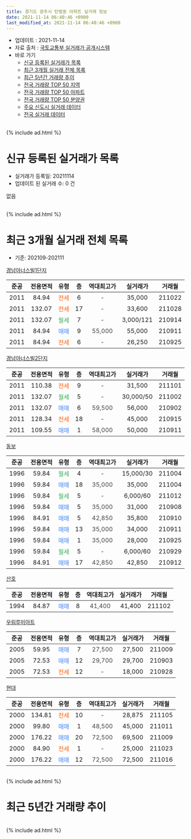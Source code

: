 ```yaml
---
title: 경기도 광주시 탄벌동 아파트 실거래 정보
date: 2021-11-14 06:40:46 +0900
last_modified_at: 2021-11-14 06:40:46 +0900
---
```


* 업데이트 : 2021-11-14
* 자료 출처 : [국토교통부 실거래가 공개시스템](http://rt.molit.go.kr)
* 바로 가기
    * [신규 등록된 실거래가 목록](#신규-등록된-실거래가-목록)
    * [최근 3개월 실거래 전체 목록](#최근-3개월-실거래-전체-목록)
    * [최근 5년간 거래량 추이](#최근-5년간-거래량-추이)
    * [전국 거래량 TOP 50 지역](https://inasie.github.io/apt-trade-info/최근-3개월-전국에서-가장-거래가-많이-발생한-지역)
    * [전국 거래량 TOP 50 아파트](https://inasie.github.io/apt-trade-info/최근-3개월-전국에서-가장-거래가-많이-발생한-아파트)
    * [전국 거래량 TOP 50 분양권](https://inasie.github.io/apt-trade-info/최근-3개월-전국에서-가장-거래가-많이-발생한-분양권)
    * [주요 신도시 실거래 데이터](https://inasie.github.io/apt-trade-info/주요-신도시)
    * [전국 실거래 데이터](https://inasie.github.io/apt-trade-info/전국)
<br>
{% include ad.html %}
<br>

# 신규 등록된 실거래가 목록
* 실거래가 등록일: 20211114
* 업데이트 된 실거래 수: 0 건

없음

<br>
{% include ad.html %}
<br>

# 최근 3개월 실거래 전체 목록
* 기준: 202109-202111


[경남아너스빌1단지](https://search.naver.com/search.naver?query=%EA%B2%BD%EA%B8%B0%EB%8F%84+%EA%B4%91%EC%A3%BC%EC%8B%9C+%ED%83%84%EB%B2%8C%EB%8F%99+%EA%B2%BD%EB%82%A8%EC%95%84%EB%84%88%EC%8A%A4%EB%B9%8C1%EB%8B%A8%EC%A7%80)

|준공|전용면적|유형|층|역대최고가|실거래가|거래월|
|:---:|:---:|:---:|:---:|:---:|:---:|:---:|
|2011|84.94|<span style="color:#ff5a00">전세</span>|6|<span style="color:#444444">-</span>|35,000|211022|
|2011|132.07|<span style="color:#ff5a00">전세</span>|17|<span style="color:#444444">-</span>|33,600|211028|
|2011|132.07|<span style="color:#34a853">월세</span>|7|<span style="color:#444444">-</span>|3,000/121|210914|
|2011|84.94|<span style="color:#4285f3">매매</span>|9|<span style="color:#444444">55,000</span>|55,000|210911|
|2011|84.94|<span style="color:#ff5a00">전세</span>|6|<span style="color:#444444">-</span>|26,250|210925|

[경남아너스빌2단지](https://search.naver.com/search.naver?query=%EA%B2%BD%EA%B8%B0%EB%8F%84+%EA%B4%91%EC%A3%BC%EC%8B%9C+%ED%83%84%EB%B2%8C%EB%8F%99+%EA%B2%BD%EB%82%A8%EC%95%84%EB%84%88%EC%8A%A4%EB%B9%8C2%EB%8B%A8%EC%A7%80)

|준공|전용면적|유형|층|역대최고가|실거래가|거래월|
|:---:|:---:|:---:|:---:|:---:|:---:|:---:|
|2011|110.38|<span style="color:#ff5a00">전세</span>|9|<span style="color:#444444">-</span>|31,500|211101|
|2011|132.07|<span style="color:#34a853">월세</span>|5|<span style="color:#444444">-</span>|30,000/50|211002|
|2011|132.07|<span style="color:#4285f3">매매</span>|6|<span style="color:#444444">59,500</span>|56,000|210902|
|2011|128.34|<span style="color:#ff5a00">전세</span>|18|<span style="color:#444444">-</span>|45,000|210915|
|2011|109.55|<span style="color:#4285f3">매매</span>|1|<span style="color:#444444">58,000</span>|50,000|210911|

[동보](https://search.naver.com/search.naver?query=%EA%B2%BD%EA%B8%B0%EB%8F%84+%EA%B4%91%EC%A3%BC%EC%8B%9C+%ED%83%84%EB%B2%8C%EB%8F%99+%EB%8F%99%EB%B3%B4)

|준공|전용면적|유형|층|역대최고가|실거래가|거래월|
|:---:|:---:|:---:|:---:|:---:|:---:|:---:|
|1996|59.84|<span style="color:#34a853">월세</span>|4|<span style="color:#444444">-</span>|15,000/30|211004|
|1996|59.84|<span style="color:#4285f3">매매</span>|18|<span style="color:#444444">35,000</span>|35,000|211004|
|1996|59.84|<span style="color:#34a853">월세</span>|5|<span style="color:#444444">-</span>|6,000/60|211012|
|1996|59.84|<span style="color:#4285f3">매매</span>|5|<span style="color:#444444">35,000</span>|31,000|210908|
|1996|84.91|<span style="color:#4285f3">매매</span>|5|<span style="color:#444444">42,850</span>|35,800|210910|
|1996|59.84|<span style="color:#4285f3">매매</span>|13|<span style="color:#444444">35,000</span>|34,000|210911|
|1996|59.84|<span style="color:#4285f3">매매</span>|1|<span style="color:#444444">35,000</span>|28,000|210925|
|1996|59.84|<span style="color:#34a853">월세</span>|5|<span style="color:#444444">-</span>|6,000/60|210929|
|1996|84.91|<span style="color:#4285f3">매매</span>|17|<span style="color:#444444">42,850</span>|42,850|210912|

[산호](https://search.naver.com/search.naver?query=%EA%B2%BD%EA%B8%B0%EB%8F%84+%EA%B4%91%EC%A3%BC%EC%8B%9C+%ED%83%84%EB%B2%8C%EB%8F%99+%EC%82%B0%ED%98%B8)

|준공|전용면적|유형|층|역대최고가|실거래가|거래월|
|:---:|:---:|:---:|:---:|:---:|:---:|:---:|
|1994|84.87|<span style="color:#4285f3">매매</span>|8|<span style="color:#444444">41,400</span>|41,400|211102|

[우림루미아트](https://search.naver.com/search.naver?query=%EA%B2%BD%EA%B8%B0%EB%8F%84+%EA%B4%91%EC%A3%BC%EC%8B%9C+%ED%83%84%EB%B2%8C%EB%8F%99+%EC%9A%B0%EB%A6%BC%EB%A3%A8%EB%AF%B8%EC%95%84%ED%8A%B8)

|준공|전용면적|유형|층|역대최고가|실거래가|거래월|
|:---:|:---:|:---:|:---:|:---:|:---:|:---:|
|2005|59.95|<span style="color:#4285f3">매매</span>|7|<span style="color:#444444">27,500</span>|27,500|211009|
|2005|72.53|<span style="color:#4285f3">매매</span>|12|<span style="color:#444444">29,700</span>|29,700|210903|
|2005|72.53|<span style="color:#ff5a00">전세</span>|12|<span style="color:#444444">-</span>|18,000|210928|

[현대](https://search.naver.com/search.naver?query=%EA%B2%BD%EA%B8%B0%EB%8F%84+%EA%B4%91%EC%A3%BC%EC%8B%9C+%ED%83%84%EB%B2%8C%EB%8F%99+%ED%98%84%EB%8C%80)

|준공|전용면적|유형|층|역대최고가|실거래가|거래월|
|:---:|:---:|:---:|:---:|:---:|:---:|:---:|
|2000|134.81|<span style="color:#ff5a00">전세</span>|10|<span style="color:#444444">-</span>|28,875|211105|
|2000|99.80|<span style="color:#4285f3">매매</span>|1|<span style="color:#444444">48,500</span>|45,000|211011|
|2000|176.22|<span style="color:#4285f3">매매</span>|20|<span style="color:#444444">72,500</span>|69,500|211009|
|2000|84.90|<span style="color:#ff5a00">전세</span>|1|<span style="color:#444444">-</span>|25,000|211023|
|2000|176.22|<span style="color:#4285f3">매매</span>|12|<span style="color:#444444">72,500</span>|72,500|211016|


<br>
{% include ad.html %}
<br>

# 최근 5년간 거래량 추이


<div style="width:100%;">
    <canvas id="deal_progress" height="200"></canvas>
</div>

<script>
new Chart(document.getElementById("deal_progress"), {
    type: 'line',
    data: {
        labels: ['201611','201612','201701','201702','201703','201704','201705','201706','201707','201708','201709','201710','201711','201712','201801','201802','201803','201804','201805','201806','201807','201808','201809','201810','201811','201812','201901','201902','201903','201904','201905','201906','201907','201908','201909','201910','201911','201912','202001','202002','202003','202004','202005','202006','202007','202008','202009','202010','202011','202012','202101','202102','202103','202104','202105','202106','202107','202108','202109','202110','202111'],
        datasets: [{
            label: '매매',
            pointRadius: 1,
            data: [12, 12, 6, 14, 11, 16, 16, 24, 21, 14, 11, 10, 11, 3, 10, 9, 15, 10, 3, 6, 11, 10, 17, 12, 4, 7, 10, 7, 7, 11, 8, 8, 9, 12, 16, 18, 18, 10, 15, 32, 31, 20, 25, 62, 47, 20, 23, 37, 15, 23, 13, 21, 16, 24, 44, 20, 9, 9, 9, 5, 1],
            borderColor: "rgba(255, 201, 14, 1)",
            backgroundColor: "rgba(255, 201, 14, 0.5)",
            fill: false,
            lineTension: 0
        },{
            label: '전월세',
            pointRadius: 1,
            data: [12, 6, 12, 24, 19, 13, 19, 15, 12, 11, 14, 12, 10, 3, 14, 6, 13, 10, 8, 11, 8, 12, 9, 8, 7, 6, 12, 4, 15, 9, 9, 6, 7, 14, 9, 11, 11, 8, 4, 11, 4, 10, 6, 9, 6, 3, 4, 6, 3, 3, 3, 6, 7, 14, 18, 14, 5, 5, 5, 6, 2],
            borderColor: "rgba(0, 141, 185, 1)",
            backgroundColor: "rgba(0, 141, 185, 0.5)",
            fill: false,
            lineTension: 0
        }
        ]
    },
    options: {
        responsive: true,
        title: {
            display: false
        },
        tooltips: {
            mode: 'index',
            intersect: false
        },
        hover: {
            mode: 'nearest',
            intersect: true
        },
        scales: {
            xAxes: [{
                display: true,
                scaleLabel: {
                    display: true,
                    labelString: '년/월'
                }
            }],
            yAxes: [{
                display: true,
                ticks: {
                    suggestedMin: 0,
                },
                scaleLabel: {
                    display: true,
                    labelString: '실거래 수'
                }
            }]
        }
    }
});

</script>


<br>
{% include ad.html %}
<br>

